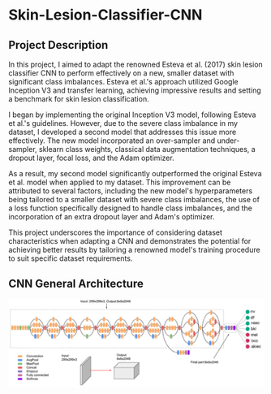# Skin-Lesion-Classifier-CNN

## Project Description
In this project, I aimed to adapt the renowned Esteva et al. (2017) skin lesion classifier CNN to perform effectively on a new, smaller dataset with significant class imbalances. Esteva et al.'s approach utilized Google Inception V3 and transfer learning, achieving impressive results and setting a benchmark for skin lesion classification.

I began by implementing the original Inception V3 model, following Esteva et al.'s guidelines. However, due to the severe class imbalance in my dataset, I developed a second model that addresses this issue more effectively. The new model incorporated an over-sampler and under-sampler, sklearn class weights, classical data augmentation techniques, a dropout layer, focal loss, and the Adam optimizer.

As a result, my second model significantly outperformed the original Esteva et al. model when applied to my dataset. This improvement can be attributed to several factors, including the new model's hyperparameters being tailored to a smaller dataset with severe class imbalances, the use of a loss function specifically designed to handle class imbalances, and the incorporation of an extra dropout layer and Adam's optimizer.

This project underscores the importance of considering dataset characteristics when adapting a CNN and demonstrates the potential for achieving better results by tailoring a renowned model's training procedure to suit specific dataset requirements.

## CNN General Architecture 

![Skin_lesion_1](https://github.com/wilgagne/Skin-Lesion-Classifier-CNN/blob/22241ba2a86b767bd506511038cd855453218d90/images/Screen%20Shot%202023-05-02%20at%207.57.44%20PM.png)
